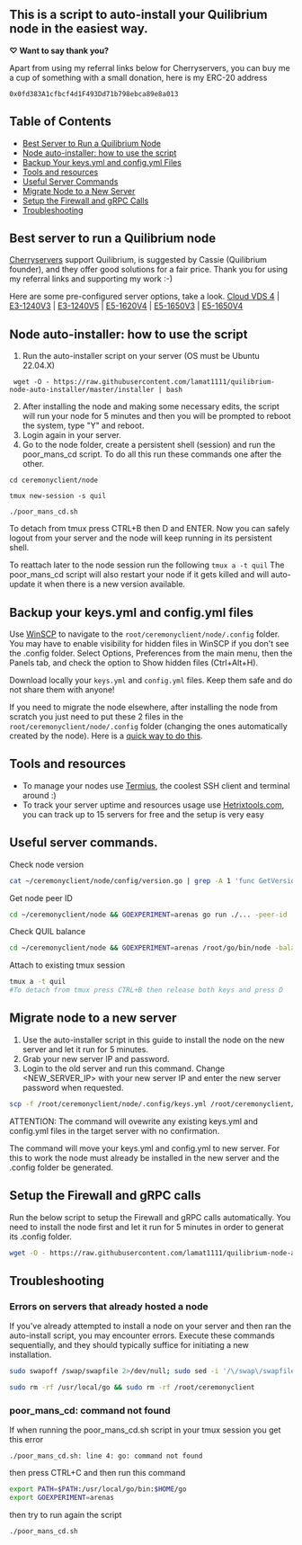 


## This is a script to auto-install your Quilibrium node in the easiest way. 

**&#x2661; Want to say thank you?**

Apart from using my referral links below for Cherryservers, you can buy me a cup of something with a small donation, here is my ERC-20 address
```
0x0fd383A1cfbcf4d1F493Dd71b798ebca89e8a013
```
## Table of Contents

- [Best Server to Run a Quilibrium Node](https://github.com/lamat1111/quilibrium-node-auto-installer/blob/main/README.md#best-server-to-run-a-quilibrium-node)
- [Node auto-installer: how to use the script](https://github.com/lamat1111/quilibrium-node-auto-installer/blob/main/README.md#node-auto-installer-how-to-use-the-script)
- [Backup Your keys.yml and config.yml Files](https://github.com/lamat1111/quilibrium-node-auto-installer/blob/main/README.md#backup-your-keysyml-and-configyml-files)
- [Tools and resources](https://github.com/lamat1111/quilibrium-node-auto-installer/blob/main/README.md#tools-and-resources)
- [Useful Server Commands](https://github.com/lamat1111/quilibrium-node-auto-installer/blob/main/README.md#useful-server-commands)
- [Migrate Node to a New Server](https://github.com/lamat1111/quilibrium-node-auto-installer/blob/main/README.md#migrate-node-to-a-new-server)
- [Setup the Firewall and gRPC Calls](https://github.com/lamat1111/quilibrium-node-auto-installer/blob/main/README.md#setup-the-firewall-and-grpc-calls)
- [Troubleshooting](https://github.com/lamat1111/quilibrium-node-auto-installer/blob/main/README.md#troubleshooting)


## Best server to run a Quilibrium node
[Cherryservers](https://www.cherryservers.com/?affiliate=CRXA3YWE) support Quilibrium, is suggested by Cassie (Quilibrium founder), and they offer good solutions for a fair price. Thank you for using my referral links and supporting my work :-)

Here are some pre-configured server options, take a look.
[Cloud VDS 4](https://www.cherryservers.com/server-customizer/cloud_vds_4?affiliate=CRXA3YWE) | [E3-1240V3](https://www.cherryservers.com/server-customizer/e3_1240v3?affiliate=CRXA3YWE) | [E3-1240V5](https://www.cherryservers.com/server-customizer/e3_1240v5?affiliate=CRXA3YWE) | [E5-1620V4](https://www.cherryservers.com/server-customizer/e5_1620v4?affiliate=CRXA3YWE) | [E5-1650V3](https://www.cherryservers.com/server-customizer/e5_1650v3?affiliate=CRXA3YWE) | [E5-1650V4](https://www.cherryservers.com/server-customizer/e5_1650v4?affiliate=CRXA3YWE)





## Node auto-installer: how to use the script

 1. Run the auto-installer script on your server (OS must be Ubuntu 22.04.X)
```
 wget -O - https://raw.githubusercontent.com/lamat1111/quilibrium-node-auto-installer/master/installer | bash
```
 2. After installing the node and making some necessary edits, the script will run your node for 5 minutes and then you will be prompted to reboot the system, type "Y" and reboot.
 3. Login again in your server.
 4. Go to the node folder, create a persistent shell (session) and run the poor_mans_cd script. To do all this run these commands one after the other.
```
cd ceremonyclient/node 
```

```
tmux new-session -s quil 
```

```
./poor_mans_cd.sh
```

To detach from tmux press CTRL+B then D and ENTER. Now you can safely logout from your server and the node will keep running in its persistent shell.

To reattach later to the node session run the following `tmux a -t quil`
The poor_mans_cd script will also restart your node if it gets killed and will auto-update it when there is a new version available.


## Backup your keys.yml and config.yml files
Use [WinSCP](https://winscp.net/eng/index.php) to navigate to the `root/ceremonyclient/node/.config`  folder. You may have to enable visibility for hidden files in WinSCP if you don't see the .config folder. Select Options, Preferences from the main menu, then the Panels tab, and check the option to Show hidden files (Ctrl+Alt+H).

Download locally your `keys.yml` and `config.yml` files. Keep them safe and do not share them with anyone!

If you need to migrate the node elsewhere, after installing the node from scratch you just need to put these 2 files in the `root/ceremonyclient/node/.config`  folder (changing the ones automatically created by the node). Here is a [quick way to do this](https://github.com/lamat1111/quilibrium-node-auto-installer/blob/main/README.md#migrate-node-to-a-new-server).

## Tools and resources
 - To manage your nodes use [Termius](https://termius.com/), the coolest SSH client and terminal around :) 
 - To track your server uptime and  resources usage use [Hetrixtools.com](https://hetrixtools.com/), you can track up to 15 servers for free and the setup is very easy

## Useful server commands.

Check node version
```bash
cat ~/ceremonyclient/node/config/version.go | grep -A 1 'func GetVersion() \[\]byte {' | grep -Eo '0x[0-9a-fA-F]+' | xargs printf '%d.%d.%d'
```

Get node peer ID
```bash
cd ~/ceremonyclient/node && GOEXPERIMENT=arenas go run ./... -peer-id
```

Check QUIL balance
```bash
cd ~/ceremonyclient/node && GOEXPERIMENT=arenas /root/go/bin/node -balance
```

Attach to existing tmux session
```bash
tmux a -t quil
#To detach from tmux press CTRL+B then release both keys and press D 
```
## Migrate node to a new server
1. Use the auto-installer script in this guide to install the node on the new server and let it run for 5 minutes.
2. Grab your new server IP and password.
3. Login to the old server and run this command.
Change <NEW_SERVER_IP> with your new server IP and enter the new server password when requested.

```bash
scp -f /root/ceremonyclient/node/.config/keys.yml /root/ceremonyclient/node/.config/config.yml root@<NEW_SERVER_IP>:/root/ceremonyclient/node/.config/
```
ATTENTION: The command will ovewrite any existing keys.yml and config.yml files in the target server with no confirmation.

The command will move your keys.yml and config.yml to new server. For this to work the node must already be installed in the new server and the .config folder be generated.


## Setup the Firewall and gRPC calls
Run the below script to setup the Firewall and gRPC calls automatically. You need to install the node first and let it run for 5 minutes in order to generat its .config folder.
```bash
wget -O - https://raw.githubusercontent.com/lamat1111/quilibrium-node-auto-installer/master/installer-gRPC-and-firewall | bash
```
## Troubleshooting
### Errors on servers that already hosted a node
If you've already attempted to install a node on your server and then ran the auto-install script, you may encounter errors. Execute these commands sequentially, and they should typically suffice for initiating a new installation.
```bash
sudo swapoff /swap/swapfile 2>/dev/null; sudo sed -i '/\/swap\/swapfile/d' /etc/fstab; sudo rm /swap/swapfile 2>/dev/null; sudo rmdir /swap 2>/dev/null || sudo rm -rf /swap
```
```bash
sudo rm -rf /usr/local/go && sudo rm -rf /root/ceremonyclient
```
### poor_mans_cd: command not found
If when running the poor_mans_cd.sh script in your tmux session you get this error

    ./poor_mans_cd.sh: line 4: go: command not found
then press CTRL+C and then run this command
```bash
export PATH=$PATH:/usr/local/go/bin:$HOME/go
export GOEXPERIMENT=arenas
```
then try to run again the script 
```bash
./poor_mans_cd.sh
```
